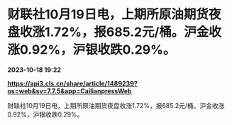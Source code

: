 # 财联社10月19日电，上期所原油期货夜盘收涨1.72%，报685.2元/桶。沪金收涨0.92%，沪银收跌0.29%。

**2023-10-18 19:22**

**https://api3.cls.cn/share/article/1489239?os=web&sv=7.7.5&app=CailianpressWeb**

财联社10月19日电，上期所原油期货夜盘收涨1.72%，报685.2元/桶。沪金收涨0.92%，沪银收跌0.29%。